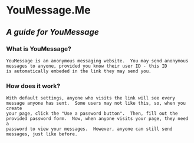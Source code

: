 # YouMessage.Me
## *A guide for YouMessage*

### What is YouMessage?
    YouMessage is an anonymous messaging website.  You may send anonymous messages to anyone, provided you know their user ID - this ID
    is automatically embeded in the link they may send you.  

### How does it work?
    With default settings, anyone who visits the link will see every message anyone has sent.  Some users may not like this, so, when you create
    your page, click the "Use a password button".  Then, fill out the provided password form.  Now, when anyone visits your page, they need a
    password to view your messages.  However, anyone can still send messages, just like before.
